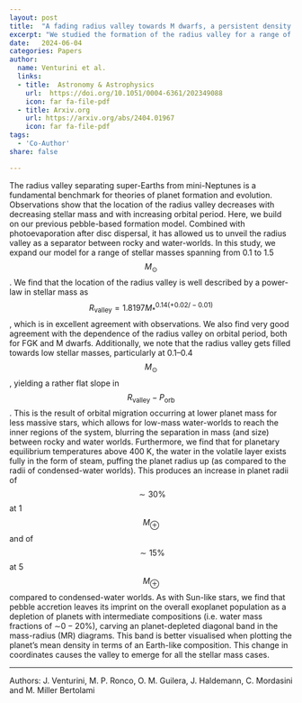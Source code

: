 ```yaml
---
layout: post
title:  "A fading radius valley towards M dwarfs, a persistent density valley across stellar types" 
excerpt: "We studied the formation of the radius valley for a range of stellar masses spanning from 0.1 to 1.5 solar masses." 
date:   2024-06-04
categories: Papers
author:
  name: Venturini et al.
  links:
  - title:  Astronomy & Astrophysics
    url:  https://doi.org/10.1051/0004-6361/202349088 
    icon: far fa-file-pdf
  - title: Arxiv.org
    url: https://arxiv.org/abs/2404.01967
    icon: far fa-file-pdf
tags:
  - 'Co-Author'
share: false

---
```


The radius valley separating super-Earths from mini-Neptunes is a fundamental benchmark for theories of planet formation and evolution. Observations show that the location of the radius valley decreases with decreasing stellar mass and with increasing orbital period. Here, we build on our previous pebble-based formation model. Combined with photoevaporation after disc dispersal, it has allowed us to unveil the radius valley as a separator between rocky and water-worlds. In this study, we expand our model for a range of stellar masses spanning from 0.1 to 1.5 $$M_\odot$$. We find that the location of the radius valley is well described by a power-law in stellar mass as $$R_\mathrm{valley} = 1.8197 M_\ast^{0.14(+0.02/−0.01)}$$, which is in excellent agreement with observations. We also find very good agreement with the dependence of the radius valley on orbital period, both for FGK and M dwarfs. Additionally, we note that the radius valley gets filled towards low stellar masses, particularly at 0.1–0.4 $$M_\odot$$, yielding a rather flat slope in $$R_\mathrm{valley} − P_\mathrm{orb}$$. This is the result of orbital migration occurring at lower planet mass for less massive stars, which allows for low-mass water-worlds to reach the inner regions of the system, blurring the separation in mass (and size) between rocky and water worlds. Furthermore, we find that for planetary equilibrium temperatures above 400 K, the water in the volatile layer exists fully in the form of steam, puffing the planet radius up (as compared to the radii of condensed-water worlds). This produces an increase in planet radii of $$\sim 30\%$$ at 1 $$M_\oplus$$ and of $$\sim 15\%$$ at 5 $$M_\oplus$$ compared to condensed-water worlds. As with Sun-like stars, we find that pebble accretion leaves its imprint on the overall exoplanet population as a depletion of planets with intermediate compositions (i.e. water mass fractions of ∼0 − 20%), carving an planet-depleted diagonal band in the mass-radius (MR) diagrams. This band is better visualised when plotting the planet’s mean density in terms of an Earth-like composition. This change in coordinates causes the valley to emerge for all the stellar mass cases.

----

Authors: J. Venturini, M. P. Ronco, O. M. Guilera, J. Haldemann, C. Mordasini and M. Miller Bertolami
